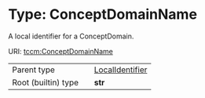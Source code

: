 
# Type: ConceptDomainName


A local identifier for a ConceptDomain.

URI: [tccm:ConceptDomainName](https://hotecosystem.org/tccm/ConceptDomainName)

|  |  |  |
| --- | --- | --- |
| Parent type | | [LocalIdentifier](types/LocalIdentifier.md) |
| Root (builtin) type | | **str** |
